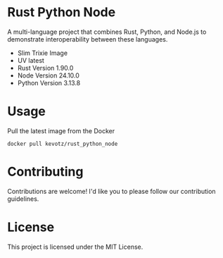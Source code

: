 # Rust Python Node
A multi-language project that combines Rust, Python, and Node.js to demonstrate interoperability between these languages.

- Slim Trixie Image
- UV latest
- Rust Version 1.90.0
- Node Version 24.10.0
- Python Version 3.13.8


# Usage 
Pull the latest image from the Docker

`
docker pull kevotz/rust_python_node
`

# Contributing
Contributions are welcome! I'd like you to please follow our contribution guidelines.

# License
This project is licensed under the MIT License.
